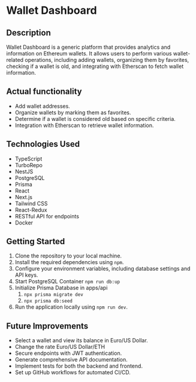 # Wallet Dashboard

## Description

Wallet Dashboard is a generic platform that provides analytics and information on Ethereum wallets. It allows users to perform various wallet-related operations, including adding wallets, organizing them by favorites, checking if a wallet is old, and integrating with Etherscan to fetch wallet information.

## Actual functionality

- Add wallet addresses.
- Organize wallets by marking them as favorites.
- Determine if a wallet is considered old based on specific criteria.
- Integration with Etherscan to retrieve wallet information.

## Technologies Used

- TypeScript
- TurboRepo
- NestJS
- PostgreSQL
- Prisma
- React
- Next.js
- Tailwind CSS
- React-Redux
- RESTful API for endpoints
- Docker

## Getting Started

1. Clone the repository to your local machine.
2. Install the required dependencies using `npm`.
3. Configure your environment variables, including database settings and API keys.
4. Start PostgreSQL Container `npm run db:up`
5. Initialize Prisma Database in apps/api
   1. `npx prisma migrate dev`
   2. `npx prisma db:seed`
6. Run the application locally using `npm run dev`.

## Future Improvements

- Select a wallet and view its balance in Euro/US Dollar.
- Change the rate Euro/US Dollar/ETH
- Secure endpoints with JWT authentication.
- Generate comprehensive API documentation.
- Implement tests for both the backend and frontend.
- Set up GitHub workflows for automated CI/CD.
